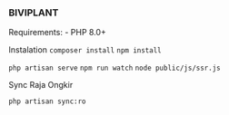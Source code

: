 ### BIVIPLANT

Requirements: - PHP 8.0+

Instalation
`composer install`
`npm install`

`php artisan serve`
`npm run watch`
`node public/js/ssr.js`

Sync Raja Ongkir

`php artisan sync:ro`
